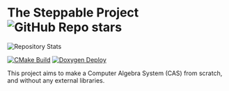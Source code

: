 # The Steppable Project ![GitHub Repo stars](https://img.shields.io/github/stars/ZCG-Coder/Steppable)

![Repository Stats](https://repobeats.axiom.co/api/embed/96b5654dbd10a4c759deff9d9f6ef6421b6c41e3.svg "Repobeats analytics image")

[![CMake Build](https://github.com/ZCG-coder/Steppable/actions/workflows/cmake-multi-platform.yml/badge.svg)](https://github.com/ZCG-coder/Steppable/actions/workflows/cmake-multi-platform.yml)
[![Doxygen Deploy](https://github.com/ZCG-coder/Steppable/actions/workflows/doxygen-gh-pages.yml/badge.svg)](https://github.com/ZCG-coder/Steppable/actions/workflows/doxygen-gh-pages.yml)

This project aims to make a Computer Algebra System (CAS) from scratch, and without any external libraries.
